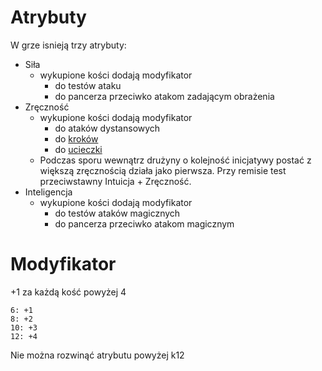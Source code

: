# Atrybuty

W grze isnieją trzy atrybuty:

* Siła
  * wykupione kości dodają modyfikator
    * do testów ataku
    * do pancerza przeciwko atakom zadającym obrażenia
* Zręczność
  * wykupione kości dodają modyfikator
    * do ataków dystansowych
    * do [kroków](docs/kroki.md)
    * do [ucieczki](docs/ucieczka.md)
  * Podczas sporu wewnątrz drużyny o kolejność inicjatywy postać z większą zręcznością działa jako pierwsza. Przy remisie test przeciwstawny Intuicja + Zręczność.
* Inteligencja
  * wykupione kości dodają modyfikator
    * do testów ataków magicznych
    * do pancerza przeciwko atakom magicznym

# Modyfikator

+1 za każdą kość powyżej 4

```
6: +1
8: +2
10: +3
12: +4
```

Nie można rozwinąć atrybutu powyżej k12

